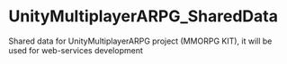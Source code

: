 # UnityMultiplayerARPG_SharedData

Shared data for UnityMultiplayerARPG project (MMORPG KIT), it will be used for web-services development

